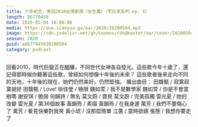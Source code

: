 ```yaml
---
title: 十年紀念，重回2010台灣歌壇（女生篇）（宅在家系列 ep. 6）
length: 86779450
date: 2020-05-04 18:00:00
media: https://one.xiaoyuu.ga/ear/2020/20200504.mp3
image: https://cdn.jsdelivr.net/gh/coxmos/cdn@master/ear/cover/20200504.jpeg
season: 2020
guid: a8677945020200504
category: podcast
---
```


回看2010，時代巨變正在醞釀，不同世代女神各自發光。這些歌今年十歲了，還記得那時候你聽著這些歌，曾經如何想像十年後的未來？
這些歌者後來走向不同的天地，十年後的現在，她們仍然美好，仍然堅強。
播出曲目：
田馥甄 / 寂寞寂寞就好
田馥甄 / Love!
徐佳瑩 / 極限
魏如萱 / 我不是數學家
魏如萱 / 你是不會當樹嗎
謝安琪 / 脆弱
何韻詩 / 無名
莫文蔚 / 寶貝
莫文蔚 / 完美孤獨
雷光夏 / 她的改變
雷光夏 / 第36個故事
黃韻玲 / 素描
黃韻玲 / 在我身邊
萬芳 / 我們不要傷心了
萬芳 / 看見快樂對我笑
黃小琥 / 沒那麼簡單
江蕙 / 當時欲嫁
張懸 / 我想你要走了

